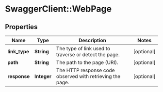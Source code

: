 # SwaggerClient::WebPage

## Properties
Name | Type | Description | Notes
------------ | ------------- | ------------- | -------------
**link_type** | **String** | The type of link used to traverse or detect the page. | [optional] 
**path** | **String** | The path to the page (URI). | [optional] 
**response** | **Integer** | The HTTP response code observed with retrieving the page. | [optional] 

